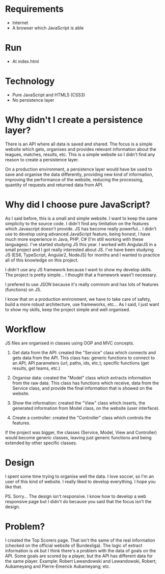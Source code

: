 # Requirements
* Internet
* A browser which JavaScript is able

# Run
* At index.html

# Technology 
* Pure JavaScript and HTML5 (CSS3)
* No persistence layer

# Why didn't I create a persistence layer?
There is an API where all data is saved and shared. The focus is a simple website which gets, organises and provides relevant information about the leagues, matches, results, etc. This is a simple website so I didn't find any reason to create a persistence layer. 

On a production environment, a persistence layer would have be used to save and organise the data differently, providing new kind of information, improving the performance of the website, reducing the processing, quantity of requests and returned data from API.

# Why did I choose pure JavaScript?
As I said before, this is a small and simple website. I want to keep the same simplicity to the source code. I didn't find any limitation on the features which Javascript doesn't provide. JS has become really powerful... I didn't use to develop using advanced JavaScript feature, being honest, I have much more experience in Java, PHP, C# (I'm still working with these languages). I've started studying JS this year. I worked with AngularJS in a small project and I got really interested about JS. I've have been studying JS (ES6, TypeScript, Angular2, NodeJS) for months and I wanted to practice all of this knowledge on this project. 

I didn't use any JS framework because I want to show my develop skills. The project is pretty simple... I thought that a framework wasn't necessary.

I prefered to use JSON because it's really commom and has lots of features (functions) on JS.

I know that on a production enrironment, we have to take care of safety, build a more robust architecture, use frameworks, etc... As I said, I just want to show my skills, keep the project simple and well organised.

# Workflow
JS files are organised in classes using OOP and MVC concepts.

1. Get data from the API: created the "Service" class which connects and gets data from the API. This class has: generic functions to connect to an API; API parameters (url, paths, ids, etc.); specific functions (get results, get teams, etc.)

2. Organise data: created the "Model" class which extracts information from the raw data. This class has functions which receive, data from the Service class, and provide the final information that is showed on the website.

3. Show the information: created the "View" class which inserts, the generated information from Model class, on the website (user interface).

4. Create a controller: created the "Controller" class which controls the features.

If the project was bigger, the classes (Service, Model, View and Controller) would become generic classes, leaving just generic functions and being extended by other specific classes.

# Design
I spent some time trying to organise well the data. I love soccer, so I'm an user of this kind of website. I really liked to develop everything. I hope you like that.

PS. Sorry... The design isn't responsive. I know how to develop a web responsive page but I didn't do because you said that the focus isn't the design. 

# Problem?
I created the Top Scorers page. That isn't the same of the real information (checked on the official website of Bundesliga). The logic of extract information is ok but I think there's a problem with the data of goals on the API. Some goals are scored by a player, but the API has different data for the same player. Example: Robert Lewandowski and Lewandowski, Robert; Aubameyang and Pierre-Emerick Aubameyang; etc.
